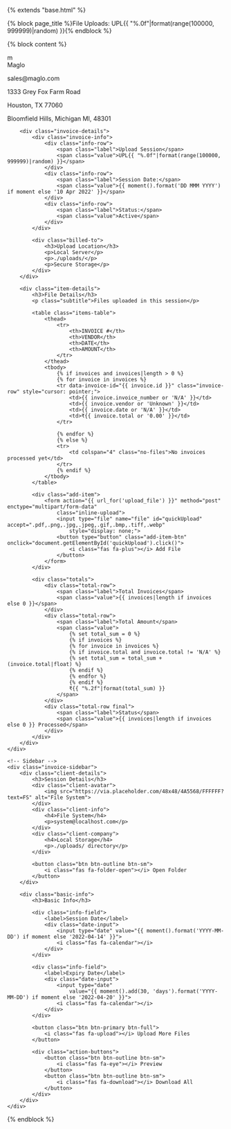 {% extends "base.html" %}

{% block page_title %}File Uploads: UPL{{ "%.0f"|format(range(100000, 999999)|random) }}{% endblock %}

{% block content %}
<div class="invoice-layout">
    <!-- Main Invoice Area -->
    <div class="invoice-main">
        <div class="invoice-header">
            <div class="company-info">
                <div class="company-logo">
                    <div class="logo-icon">m</div>
                    <span class="company-name">Maglo</span>
                </div>
                <div class="company-details">
                    <p>sales@maglo.com</p>
                    <p>1333 Grey Fox Farm Road</p>
                    <p>Houston, TX 77060</p>
                    <p>Bloomfield Hills, Michigan MI, 48301</p>
                </div>
            </div>
        </div>

        <div class="invoice-details">
            <div class="invoice-info">
                <div class="info-row">
                    <span class="label">Upload Session</span>
                    <span class="value">UPL{{ "%.0f"|format(range(100000, 999999)|random) }}</span>
                </div>
                <div class="info-row">
                    <span class="label">Session Date:</span>
                    <span class="value">{{ moment().format('DD MMM YYYY') if moment else '10 Apr 2022' }}</span>
                </div>
                <div class="info-row">
                    <span class="label">Status:</span>
                    <span class="value">Active</span>
                </div>
            </div>

            <div class="billed-to">
                <h3>Upload Location</h3>
                <p>Local Server</p>
                <p>./uploads/</p>
                <p>Secure Storage</p>
            </div>
        </div>

        <div class="item-details">
            <h3>File Details</h3>
            <p class="subtitle">Files uploaded in this session</p>

            <table class="items-table">
                <thead>
                    <tr>
                        <th>INVOICE #</th>
                        <th>VENDOR</th>
                        <th>DATE</th>
                        <th>AMOUNT</th>
                    </tr>
                </thead>
                <tbody>
                    {% if invoices and invoices|length > 0 %}
                    {% for invoice in invoices %}
                    <tr data-invoice-id="{{ invoice.id }}" class="invoice-row" style="cursor: pointer;">
                        <td>{{ invoice.invoice_number or 'N/A' }}</td>
                        <td>{{ invoice.vendor or 'Unknown' }}</td>
                        <td>{{ invoice.date or 'N/A' }}</td>
                        <td>₹{{ invoice.total or '0.00' }}</td>
                    </tr>

                    {% endfor %}
                    {% else %}
                    <tr>
                        <td colspan="4" class="no-files">No invoices processed yet</td>
                    </tr>
                    {% endif %}
                </tbody>
            </table>

            <div class="add-item">
                <form action="{{ url_for('upload_file') }}" method="post" enctype="multipart/form-data"
                    class="inline-upload">
                    <input type="file" name="file" id="quickUpload" accept=".pdf,.png,.jpg,.jpeg,.gif,.bmp,.tiff,.webp"
                        style="display: none;">
                    <button type="button" class="add-item-btn" onclick="document.getElementById('quickUpload').click()">
                        <i class="fas fa-plus"></i> Add File
                    </button>
                </form>
            </div>

            <div class="totals">
                <div class="total-row">
                    <span class="label">Total Invoices</span>
                    <span class="value">{{ invoices|length if invoices else 0 }}</span>
                </div>
                <div class="total-row">
                    <span class="label">Total Amount</span>
                    <span class="value">
                        {% set total_sum = 0 %}
                        {% if invoices %}
                        {% for invoice in invoices %}
                        {% if invoice.total and invoice.total != 'N/A' %}
                        {% set total_sum = total_sum + (invoice.total|float) %}
                        {% endif %}
                        {% endfor %}
                        {% endif %}
                        ₹{{ "%.2f"|format(total_sum) }}
                    </span>
                </div>
                <div class="total-row final">
                    <span class="label">Status</span>
                    <span class="value">{{ invoices|length if invoices else 0 }} Processed</span>
                </div>
            </div>
        </div>
    </div>

    <!-- Sidebar -->
    <div class="invoice-sidebar">
        <div class="client-details">
            <h3>Session Details</h3>
            <div class="client-avatar">
                <img src="https://via.placeholder.com/48x48/4A5568/FFFFFF?text=FS" alt="File System">
            </div>
            <div class="client-info">
                <h4>File System</h4>
                <p>system@localhost.com</p>
            </div>
            <div class="client-company">
                <h4>Local Storage</h4>
                <p>./uploads/ directory</p>
            </div>

            <button class="btn btn-outline btn-sm">
                <i class="fas fa-folder-open"></i> Open Folder
            </button>
        </div>

        <div class="basic-info">
            <h3>Basic Info</h3>

            <div class="info-field">
                <label>Session Date</label>
                <div class="date-input">
                    <input type="date" value="{{ moment().format('YYYY-MM-DD') if moment else '2022-04-14' }}">
                    <i class="fas fa-calendar"></i>
                </div>
            </div>

            <div class="info-field">
                <label>Expiry Date</label>
                <div class="date-input">
                    <input type="date"
                        value="{{ moment().add(30, 'days').format('YYYY-MM-DD') if moment else '2022-04-20' }}">
                    <i class="fas fa-calendar"></i>
                </div>
            </div>

            <button class="btn btn-primary btn-full">
                <i class="fas fa-upload"></i> Upload More Files
            </button>

            <div class="action-buttons">
                <button class="btn btn-outline btn-sm">
                    <i class="fas fa-eye"></i> Preview
                </button>
                <button class="btn btn-outline btn-sm">
                    <i class="fas fa-download"></i> Download All
                </button>
            </div>
        </div>
    </div>
</div>

<script>
    document.getElementById('quickUpload').addEventListener('change', function () {
        if (this.files.length > 0) {
            this.closest('form').submit();
        }
    });

    // Handle invoice row clicks
    document.addEventListener('DOMContentLoaded', function () {
        const invoiceRows = document.querySelectorAll('.invoice-row');
        invoiceRows.forEach(function (row) {
            row.addEventListener('click', function () {
                const invoiceId = this.getAttribute('data-invoice-id');
                if (invoiceId) {
                    window.location.href = '/invoice/' + invoiceId;
                }
            });
        });
    });
</script>
{% endblock %}